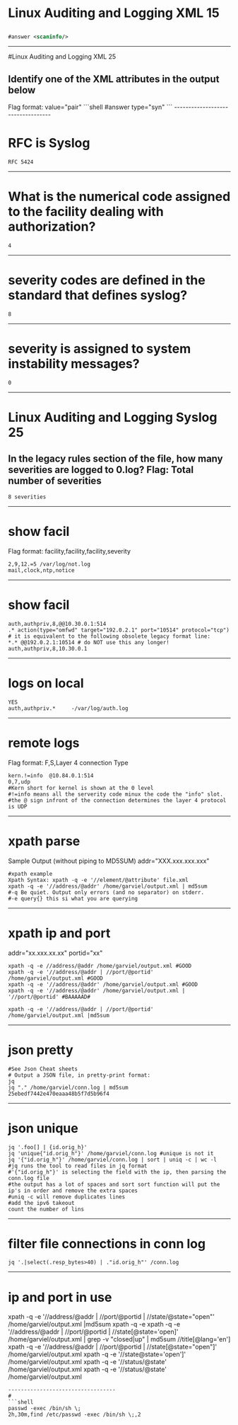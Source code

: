 # Linux Auditing and Logging XML 15
## <scaninfo type="syn" protocol="tcp" numservices="200" services="1-200"/>
```xml
#answer <scaninfo/>
```
----------------------------------
#Linux Auditing and Logging XML 25
## Identify one of the XML attributes in the output below 
<scaninfo type="syn" protocol="tcp" numservices="200" services="1-200"/>
Flag format: value="pair"
```shell
#answer type="syn"
```
----------------------------------

# RFC is Syslog
```shell
RFC 5424
```
----------------------------------
# What is the numerical code assigned to the facility dealing with authorization?
```shell
4
```
----------------------------------
# severity codes are defined in the standard that defines syslog?
```shell
8
```
----------------------------------
# severity is assigned to system instability messages?
```shell
0
```
----------------------------------
# Linux Auditing and Logging Syslog 25
## In the legacy rules section of the file, how many severities are logged to 0.log? Flag: Total number of severities
```shell
8 severities
```
----------------------------------
# show facil
Flag format: facility,facility,facility,severity
```shell
2,9,12.=5 /var/log/not.log
mail,clock,ntp,notice
```
----------------------------------
# show facil
```shell
auth,authpriv,8,@@10.30.0.1:514
.* action(type="omfwd" target="192.0.2.1" port="10514" protocol="tcp")
# it is equivalent to the following obsolete legacy format line:
*.* @@192.0.2.1:10514 # do NOT use this any longer!
auth,authpriv,8,10.30.0.1
```
----------------------------------
# logs on local
```shell
YES
auth,authpriv.*		-/var/log/auth.log
```
----------------------------------
# remote logs
Flag format: F,S,Layer 4 connection Type
```shell
kern.!=info  @10.84.0.1:514
0,7,udp
#Kern short for kernel is shown at the 0 level
#!=info means all the serverity code minux the code the "info" slot. 
#the @ sign infront of the connection determines the layer 4 protocol is UDP
```
----------------------------------
# xpath parse
Sample Output (without piping to MD5SUM)
addr="XXX.xxx.xxx.xxx"
```shell
#xpath example
Xpath Syntax: xpath -q -e '//element/@attribute' file.xml
xpath -q -e '//address/@addr' /home/garviel/output.xml | md5sum
#-q Be quiet. Output only errors (and no separator) on stderr.
#-e query{} this si what you are querying
```
----------------------------------
# xpath ip and port
addr="xx.xxx.xx.xx"
portid="xx"
```shell
xpath -q -e //address/@addr /home/garviel/output.xml #GOOD
xpath -q -e '//address/@addr | //port/@portid' /home/garviel/output.xml #GOOD
xpath -q -e '//address/@addr' /home/garviel/output.xml #GOOD
xpath -q -e '//address/@addr' /home/garviel/output.xml | '//port/@portid' #BAAAAAD#

xpath -q -e '//address/@addr | //port/@portid' /home/garviel/output.xml |md5sum
```
----------------------------------
# json pretty

```shell
#See Json Cheat sheets
# Output a JSON file, in pretty-print format:
jq
jq "." /home/garviel/conn.log | md5sum
25ebedf7442e470eaaa48b5f7d5b96f4
```
----------------------------------
# json unique
```shell
jq '.foo[] | {id.orig_h}'
jq 'unique{"id.orig_h"}' /home/garviel/conn.log #unique is not it
jq '{"id.orig_h"}' /home/garviel/conn.log | sort | uniq -c | wc -l
#jq runs the tool to read files in jq format
#'{"id.orig_h"}' is selecting the field with the ip, then parsing the conn.log file
#the output has a lot of spaces and sort sort function will put the ip's in order and remove the extra spaces
#uniq -c will remove duplicates lines 
#add the ipv6 takeout
count the number of lins
```
----------------------------------
# filter file connections in conn log
```shell
jq '.|select(.resp_bytes>40) | ."id.orig_h"' /conn.log
```
----------------------------------
# ip and port in use
xpath -q -e '//address/@addr | //port/@portid | //state/@state="open"' /home/garviel/output.xml |md5sum
xpath -q -e 
xpath -q -e '//address/@addr | //port/@portid | //state[@state='open]' /home/garviel/output.xml | grep -v "closed\|up" | md5sum
//title[@lang='en']
xpath -q -e '//address/@addr | //port/@portid | //state[@state="open"]' /home/garviel/output.xml
xpath -q -e '//state@state='open']' /home/garviel/output.xml
<host starttime="1615317877" endtime="1615318249"><status state="up" reason="user-set" reason_ttl="0"/>
xpath -q -e '//status/@state' /home/garviel/output.xml
xpath -q -e '//status/@state' /home/garviel/output.xml
```
----------------------------------
#
```shell
passwd -exec /bin/sh \;
2h,30m,find /etc/passwd -exec /bin/sh \;,2
```
